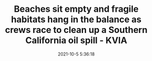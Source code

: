 ---
"title": "Beaches sit empty and fragile habitats hang in the balance as crews race to clean up a Southern California oil spill - KVIA"
"date": "2021-10-5 5:36:18"
"feed_name": "GOOGLENEWSDRILLING"
"feed_website": "https://news.google.com/search?q=drilling%2Bincident&hl=en-US&gl=US&ceid=US:en"
"feed_rss": "https://news.google.com/rss/search?q=drilling%2Bincident&hl=en-US&gl=US&ceid=US:en"
"link": "https://kvia.com/news/2021/10/04/beaches-sit-empty-and-fragile-habitats-hang-in-the-balance-as-crews-race-to-clean-up-a-southern-california-oil-spill/"
"source": "{'href': 'https://kvia.com', 'title': 'KVIA'}"
"file": "_posts/2021-1-1-f2504b23fab65da955a399f4720d63d036f2de6a.md"
"accident": "1"
"drilling": "1"
"dead": "0"
"injured": "0"
"arrested": "0"
"place": "unknown place"
"where": "unknown site"
"causes": "unknown"
"place_uri": "unknown place"
---
